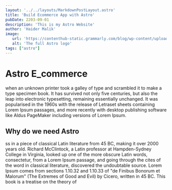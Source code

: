 ```yaml
---
layout: '../../layouts/MarkdownPostLayout.astro'
title: 'Build Ecommerce App with Astro'
pubDate: 2203-09-01
description: 'This is my Astro Website'
author: 'Haider Malik'
image: 
   url: 'https://contenthub-static.grammarly.com/blog/wp-content/uploads/2017/11/how-to-write-a-blog-post-760x406.jpeg'
   alt: 'The full Astro logo'
tags: ["astro"]
---
```


# Astro E_commerce

when an unknown printer took a galley of type and scrambled it to make a type specimen book. It has survived not only five centuries, but also the leap into electronic typesetting, remaining essentially unchanged. It was popularised in the 1960s with the release of Letraset sheets containing Lorem Ipsum passages, and more recently with desktop publishing software like Aldus PageMaker including versions of Lorem Ipsum.

## Why do we need Astro

ss in a piece of classical Latin literature from 45 BC, making it over 2000 years old. Richard McClintock, a Latin professor at Hampden-Sydney College in Virginia, looked up one of the more obscure Latin words, consectetur, from a Lorem Ipsum passage, and going through the cites of the word in classical literature, discovered the undoubtable source. Lorem Ipsum comes from sections 1.10.32 and 1.10.33 of "de Finibus Bonorum et Malorum" (The Extremes of Good and Evil) by Cicero, written in 45 BC. This book is a treatise on the theory of
